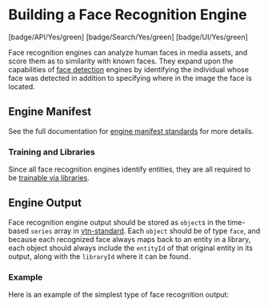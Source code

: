 # Building a Face Recognition Engine

[badge/API/Yes/green]
[badge/Search/Yes/green]
[badge/UI/Yes/green]

Face recognition engines can analyze human faces in media assets, and score them as to similarity with known faces.
They expand upon the capabilities of [face detection](/developer/engines/cognitive/face-detection/) engines by identifying the individual whose face was detected in addition to specifying where in the image the face is located.

## Engine Manifest

<!-- TODO

All face recognition engines should specify the following parameters in their build manifest:

| Parameter | Value |
| --------- | ----- |
| `TODO` | `TODO` |
| `TODO` | `TODO` |

Here is a minimal example `manifest.json` that could apply to a face recognition engine:
-->

<!--TODO: Define [](manifest.example.json ':include :type=code json')-->

See the full documentation for [engine manifest standards](/developer/engines/standards/engine-manifest/) for more details.

<!-- TODO ## Engine Input -->

<!-- TODO -->

### Training and Libraries

Since all face recognition engines identify entities, they are all required to be [trainable via libraries](/developer/libraries/engines).

## Engine Output

Face recognition engine output should be stored as `object`s in the time-based `series` array in [vtn-standard](/developer/engines/standards/engine-output/).
Each `object` should be of type `face`, and because each recognized face always maps back to an entity in a library, each object should always include the `entityId` of that original entity in its output, along with the `libraryId` where it can be found.

### Example

Here is an example of the simplest type of face recognition output:

[](vtn-standard.example.json ':include :type=code json')
